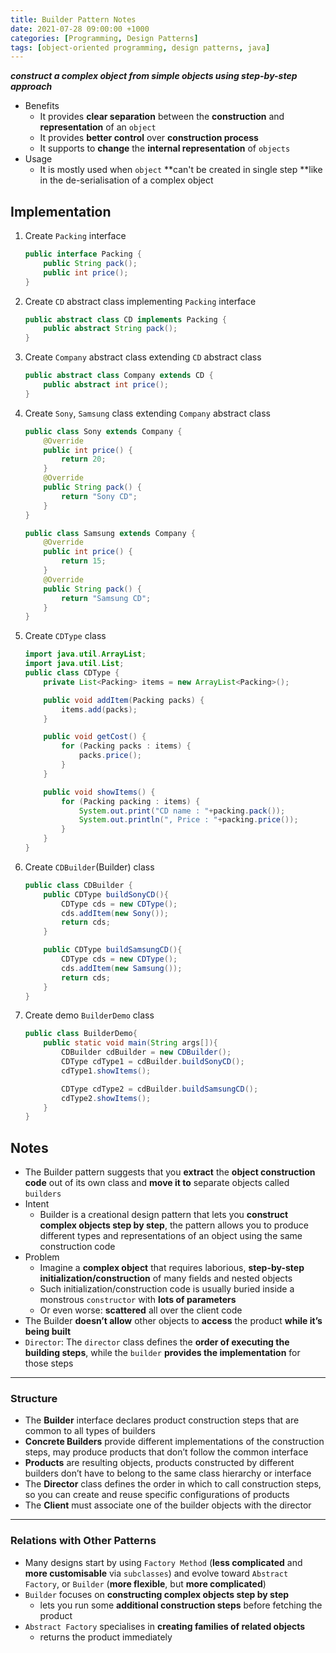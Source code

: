 ```yaml
---
title: Builder Pattern Notes
date: 2021-07-28 09:00:00 +1000
categories: [Programming, Design Patterns]
tags: [object-oriented programming, design patterns, java]
---
```


**_construct a complex object from simple objects using step-by-step approach_**

- Benefits
  - It provides **clear separation** between the **construction** and **representation** of an `object`
  - It provides **better control** over **construction process**
  - It supports to **change** the **internal representation** of `objects`
- Usage
  - It is mostly used when `object` **can't be created in single step **like in the de-serialisation of a complex object

## Implementation

1. Create `Packing` interface

   ```java
   public interface Packing {
       public String pack();
       public int price();
   }
   ```

2. Create `CD` abstract class implementing `Packing` interface

   ```java
   public abstract class CD implements Packing {
       public abstract String pack();
   }
   ```

3. Create `Company` abstract class extending `CD` abstract class

   ```java
   public abstract class Company extends CD {
       public abstract int price();
   }
   ```

4. Create `Sony`, `Samsung` class extending `Company` abstract class

   ```java
   public class Sony extends Company {
       @Override
       public int price() {
           return 20;
       }
       @Override
       public String pack() {
           return "Sony CD";
       }
   }
   ```

   ```java
   public class Samsung extends Company {
       @Override
       public int price() {
           return 15;
       }
       @Override
       public String pack() {
           return "Samsung CD";
       }
   }
   ```

5. Create `CDType` class

   ```java
   import java.util.ArrayList;
   import java.util.List;
   public class CDType {
       private List<Packing> items = new ArrayList<Packing>();

       public void addItem(Packing packs) {
           items.add(packs);
       }

       public void getCost() {
           for (Packing packs : items) {
               packs.price();
           }
       }

       public void showItems() {
           for (Packing packing : items) {
               System.out.print("CD name : "+packing.pack());
               System.out.println(", Price : "+packing.price());
           }
       }
   }
   ```

6. Create `CDBuilder`(Builder) class

   ```java
   public class CDBuilder {
       public CDType buildSonyCD(){
           CDType cds = new CDType();
           cds.addItem(new Sony());
           return cds;
       }

       public CDType buildSamsungCD(){
           CDType cds = new CDType();
           cds.addItem(new Samsung());
           return cds;
       }
   }
   ```

7. Create demo `BuilderDemo` class

   ```java
   public class BuilderDemo{
       public static void main(String args[]){
           CDBuilder cdBuilder = new CDBuilder();
           CDType cdType1 = cdBuilder.buildSonyCD();
           cdType1.showItems();

           CDType cdType2 = cdBuilder.buildSamsungCD();
           cdType2.showItems();
       }
   }
   ```

## Notes

- The Builder pattern suggests that you **extract** the **object construction code** out of its own class and **move it to** separate objects called `builders`
- Intent
  - Builder is a creational design pattern that lets you **construct complex objects step by step**, the pattern allows you to produce different types and representations of an object using the same construction code
- Problem
  - Imagine a **complex object** that requires laborious, **step-by-step initialization/construction** of many fields and nested objects
  - Such initialization/construction code is usually buried inside a monstrous `constructor` with **lots of parameters**
  - Or even worse: **scattered** all over the client code
- The Builder **doesn’t allow** other objects to **access** the product **while it’s being built**
- `Director`: The `director` class defines the **order of executing the building steps**, while the `builder` **provides the implementation** for those steps

---

### Structure

- The **Builder** interface declares product construction steps that are common to all types of builders
- **Concrete Builders** provide different implementations of the construction steps, may produce products that don’t follow the common interface
- **Products** are resulting objects, products constructed by different builders don’t have to belong to the same class hierarchy or interface
- The **Director** class defines the order in which to call construction steps, so you can create and reuse specific configurations of products
- The **Client** must associate one of the builder objects with the director

---

### Relations with Other Patterns

- Many designs start by using `Factory Method` (**less complicated** and **more customisable** via `subclasses`) and evolve toward `Abstract Factory`, or `Builder` (**more flexible**, but **more complicated**)
- `Builder` focuses on **constructing complex objects step by step**
  - lets you run some **additional construction steps** before fetching the product
- `Abstract Factory` specialises in **creating families of related objects**
  - returns the product immediately
